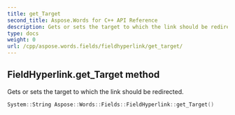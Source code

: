 ```yaml
---
title: get_Target
second_title: Aspose.Words for C++ API Reference
description: Gets or sets the target to which the link should be redirected. 
type: docs
weight: 0
url: /cpp/aspose.words.fields/fieldhyperlink/get_target/
---
```

## FieldHyperlink.get_Target method


Gets or sets the target to which the link should be redirected.

```cpp
System::String Aspose::Words::Fields::FieldHyperlink::get_Target()
```

